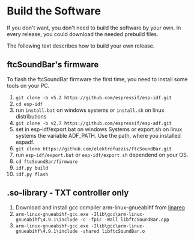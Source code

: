 # Build the Software

If you don't want, you don't need to build the software by your own. In every release, you could download the needed prebuild files.

The following text describes how to build your own release.

## ftcSoundBar's firmware

To flash the ftcSoundBar firmware the first time, you need to install some tools on your PC.

1. `git clone -b v5.2 https://github.com/espressif/esp-idf.git`
2. `cd esp-idf`
3. run `install.bat` on windows systems or `install.sh` on linux distributions
4. `git clone -b v2.7 https://github.com/espressif/esp-adf.git`
5. set in esp-idf/export.bat on windows Systems or export.sh on linux systems the variable ADF_PATH. Use the path, where you installed espadf.
6. `git clone https://github.com/elektrofuzzis/ftcSoundBar.git`
7. run `esp-idf/export.bat` or `esp-idf/export.sh` dependend on your OS.
8. `cd ftcSoundBar/firmware`
9. `idf.py build`
10. `idf.py flash`

## .so-library - TXT controller only

1. Download and install gcc compiler arm-linux-gnueabihf from <a href="https://www.linaro.org/downloads/">linareo<a>
2. `arm-linux-gnueabihf-gcc.exe -Ilib\gcc\arm-linux-gnueabihf\4.9.1\include -c -fpic -Wall libftcSoundBar.cpp`
3. `arm-linux-gnueabihf-gcc.exe -Ilib\gcc\arm-linux-gnueabihf\4.9.1\include -shared libftcSoundBar.o`

